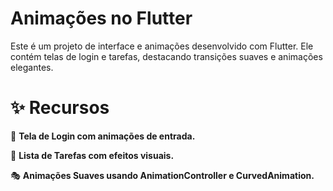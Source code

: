  # Animações no Flutter
Este é um projeto de interface e animações desenvolvido com Flutter. Ele contém telas de login e tarefas, destacando transições suaves e animações elegantes.

# ✨ Recursos

🎨 **Tela de Login com animações de entrada.**

📜 **Lista de Tarefas com efeitos visuais.**

🎭 **Animações Suaves usando AnimationController e CurvedAnimation.**
